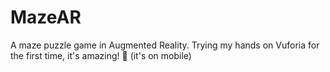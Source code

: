 # MazeAR

A maze puzzle game in Augmented Reality. Trying my hands on Vuforia for the first time, it's amazing! 📲 (it's on mobile)
